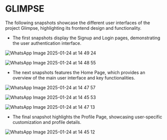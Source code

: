# GLIMPSE

The following snapshots showcase the different user interfaces of the project Glimpse, highlighting its frontend design and functionality.


* The first snapshots display the Signup and Login pages, demonstrating the user authentication interface.

![WhatsApp Image 2025-01-24 at 14 49 24](https://github.com/user-attachments/assets/80429fd2-7a03-492f-b5f2-8aca2e796441)

![WhatsApp Image 2025-01-24 at 14 48 55](https://github.com/user-attachments/assets/f8feecda-8396-446f-9551-ff0b8992342d)



* The next snapshots features the Home Page, which provides an overview of the main user interface and key functionalities.

![WhatsApp Image 2025-01-24 at 14 47 57](https://github.com/user-attachments/assets/7960f106-c84b-42ca-b701-7bb2cc42cfb4)

![WhatsApp Image 2025-01-24 at 14 45 53](https://github.com/user-attachments/assets/a29aa651-7c70-4045-810c-0d5e7dedc037)

![WhatsApp Image 2025-01-24 at 14 47 13](https://github.com/user-attachments/assets/6d45f93a-d7c5-4d18-8d33-41fe6fb52999)



* The final snapshot highlights the Profile Page, showcasing user-specific customization and profile details.

![WhatsApp Image 2025-01-24 at 14 45 12](https://github.com/user-attachments/assets/0608863d-94da-46ad-a523-e7a318245cbb)

